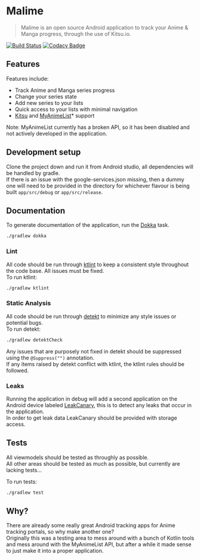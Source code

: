 # Malime
> Malime is an open source Android application to track your Anime & Manga progress, through the use of Kitsu.io.

[//]: # (Add the link to the Play store)

[![Build Status](https://app.bitrise.io/app/b9a83a0271f20f47/status.svg?token=5iXkOtZfs29XH4IaFFwYSQ&branch=master)](https://app.bitrise.io/app/b9a83a0271f20f47)
[![Codacy Badge](https://api.codacy.com/project/badge/Grade/faca56bb0a8b42c7ba155c32397a4708)](https://www.codacy.com/app/Chesire/Malime?utm_source=github.com&amp;utm_medium=referral&amp;utm_content=Chesire/Malime&amp;utm_campaign=Badge_Grade)

[//]: # (Add pictures of the app 1 - 3)

## Features
Features include:

- Track Anime and Manga series progress
- Change your series state
- Add new series to your lists
- Quick access to your lists with minimal navigation
- [Kitsu](https://kitsu.io) and [MyAnimeList](https://myanimelist.net/)* support 

Note: MyAnimeList currently has a broken API, so it has been disabled and not actively developed in the application.

## Development setup
Clone the project down and run it from Android studio, all dependencies will be handled by gradle.  
If there is an issue with the google-services.json missing, then a dummy one will need to be provided in the directory for whichever flavour is being built `app/src/debug` or `app/src/release`.

## Documentation
To generate documentation of the application, run the [Dokka](https://github.com/Kotlin/dokka) task.  
```sh
./gradlew dokka
```

### Lint
All code should be run through [ktlint](https://ktlint.github.io/) to keep a consistent style throughout the code base. All issues must be fixed.  
To run ktlint:   
```sh
./gradlew ktlint
```

### Static Analysis
All code should be run through [detekt](https://github.com/arturbosch/detekt) to minimize any style issues or potential bugs.  
To run detekt:  
```sh
./gradlew detektCheck
```  
Any issues that are purposely not fixed in detekt should be suppressed using the `@Suppress("")` annotation.  
If any items raised by detekt conflict with ktlint, the ktlint rules should be followed.  

### Leaks
Running the application in debug will add a second application on the Android device labeled [LeakCanary](https://github.com/square/leakcanary), this is to detect any leaks that occur in the application.  
In order to get leak data LeakCanary should be provided with storage access.

## Tests
All viewmodels should be tested as throughly as possible.  
All other areas should be tested as much as possible, but currently are lacking tests...

To run tests:  
```sh
./gradlew test
```

## Why?
There are already some really great Android tracking apps for Anime tracking portals, so why make another one?  
Originally this was a testing area to mess around with a bunch of Kotlin tools and mess around with the MyAnimeList API, but after a while it made sense to just make it into a proper application.

